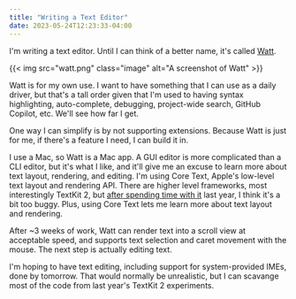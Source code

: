 ```yaml
---
title: "Writing a Text Editor"
date: 2023-05-24T12:23:33-04:00
---
```


I'm writing a text editor. Until I can think of a better name, it's called [Watt](https://github.com/davidbalbert/Watt).

{{< img src="watt.png" class="image" alt="A screenshot of Watt" >}}

Watt is for my own use. I want to have something that I can use as a daily driver, but that's a tall order given that I'm used to having syntax highlighting, auto-complete, debugging, project-wide search, GitHub Copilot, etc. We'll see how far I get.

One way I can simplify is by not supporting extensions. Because Watt is just for me, if there's a feature I need, I can build it in.

I use a Mac, so Watt is a Mac app. A GUI editor is more complicated than a CLI editor, but it's what I like, and it'll give me an excuse to learn more about text layout, rendering, and editing. I'm using Core Text, Apple's low-level text layout and rendering API. There are higher level frameworks, most interestingly TextKit 2, but [after spending time with it](https://github.com/davidbalbert/TextKit-2-Playground) last year, I think it's a bit too buggy. Plus, using Core Text lets me learn more about text layout and rendering.

After ~3 weeks of work, Watt can render text into a scroll view at acceptable speed, and supports text selection and caret movement with the mouse. The next step is actually editing text.

I'm hoping to have text editing, including support for system-provided IMEs, done by tomorrow. That would normally be unrealistic, but I can scavange most of the code from last year's TextKit 2 experiments.
